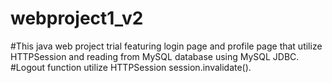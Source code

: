 # webproject1_v2

#This java web project trial featuring login page and profile page that utilize HTTPSession and reading from MySQL database using MySQL JDBC.
#Logout function utilize HTTPSession session.invalidate().
